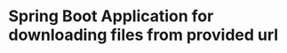 Spring Boot Application for downloading files from provided url
===============================================================